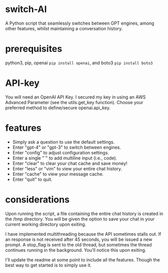 # switch-AI
A Python script that seamlessly switches between GPT engines, among other features, whilst maintaining a conversation history.

# prerequisites
python3, pip, openai `pip install openai`, and boto3 `pip install boto3`

# API-key
You will need an OpenAI API Key. I secured my key in using an AWS Advanced Parameter (see the utils.get_key function). Choose your preferred method to define/secure openai.api_key.

# features
* Simply ask a question to use the default settings.
* Enter "gpt-4" or "gpt-3" to switch between engines.
* Enter "config" to adjust configuration settings.
* Enter a single "`" to add multiline input (i.e., code).
* Enter "clear" to clear your chat cache and save money!
* Enter "less" or "vim" to view your entire chat history.
* Enter "cache" to view your message cache.
* Enter "quit" to quit.

# considerations
Upon running the script, a file containing the entire chat history is created in the /tmp directory. You will be given the option to save your chat in your current working directory upon exiting.

I have implemented multithreading because the API sometimes stalls out. If an response is not received after 45 seconds, you will be issued a new prompt. A stop_flag is sent to the old thread, but sometimes the thread continues running in the background. You'll notice this upon exiting.

I'll update the readme at some point to include all the features. Though the best way to get started is to simply use it.
